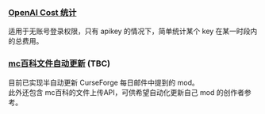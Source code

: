 ### [OpenAI Cost 统计](https://github.com/sxjeru/Utility-Scripts/tree/main/openai-apikey-cost)
适用于无账号登录权限，只有 apikey 的情况下，简单统计某个 key 在某一时段内的总费用。

### [mc百科文件自动更新](https://github.com/sxjeru/Utility-Scripts/tree/main/mcmod-auto-upload) (TBC)
目前已实现半自动更新 CurseForge 每日邮件中提到的 mod。<br>
此外还包含 mc百科的文件上传API，可供希望自动化更新自己 mod 的创作者参考。
